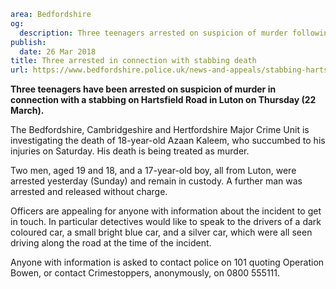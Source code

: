 ```yaml
area: Bedfordshire
og:
  description: Three teenagers arrested on suspicion of murder following Hartsfield Road stabbing on Thursday (22 March).
publish:
  date: 26 Mar 2018
title: Three arrested in connection with stabbing death
url: https://www.bedfordshire.police.uk/news-and-appeals/stabbing-hartsfieldroad-luton-march18
```

**Three teenagers have been arrested on suspicion of murder in connection with a stabbing on Hartsfield Road in Luton on Thursday (22 March).**

The Bedfordshire, Cambridgeshire and Hertfordshire Major Crime Unit is investigating the death of 18-year-old Azaan Kaleem, who succumbed to his injuries on Saturday. His death is being treated as murder.

Two men, aged 19 and 18, and a 17-year-old boy, all from Luton, were arrested yesterday (Sunday) and remain in custody. A further man was arrested and released without charge.

Officers are appealing for anyone with information about the incident to get in touch. In particular detectives would like to speak to the drivers of a dark coloured car, a small bright blue car, and a silver car, which were all seen driving along the road at the time of the incident.

Anyone with information is asked to contact police on 101 quoting Operation Bowen, or contact Crimestoppers, anonymously, on 0800 555111.
